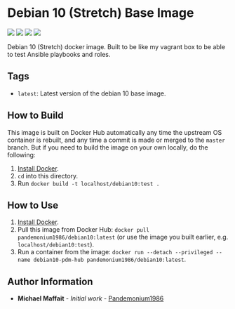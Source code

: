 # Debian 10 (Stretch) Base Image

![](https://img.shields.io/docker/cloud/build/pandemonium1986/debian10)
![](https://img.shields.io/github/release/Pandemonium1986/docker-debian10)
![](https://img.shields.io/github/release-date/Pandemonium1986/docker-debian10)
![](https://img.shields.io/github/license/Pandemonium1986/docker-debian10)

Debian 10 (Stretch) docker image. Built to be like my vagrant box to be able to test Ansible playbooks and roles.

## Tags

-   `latest`: Latest version of the debian 10 base image.

## How to Build

This image is built on Docker Hub automatically any time the upstream OS container is rebuilt, and any time a commit is made or merged to the `master` branch. But if you need to build the image on your own locally, do the following:

1.  [Install Docker](https://docs.docker.com/engine/installation/).
2.  `cd` into this directory.
3.  Run `docker build -t localhost/debian10:test .`

## How to Use

1.  [Install Docker](https://docs.docker.com/engine/installation/).
2.  Pull this image from Docker Hub: `docker pull pandemonium1986/debian10:latest` (or use the image you built earlier, e.g. `localhost/debian10:test`).
3.  Run a container from the image: `docker run --detach --privileged --name debian10-pdm-hub pandemonium1986/debian10:latest`.

## Author Information

-   **Michael Maffait** - _Initial work_ - [Pandemonium1986](https://github.com/Pandemonium1986)

